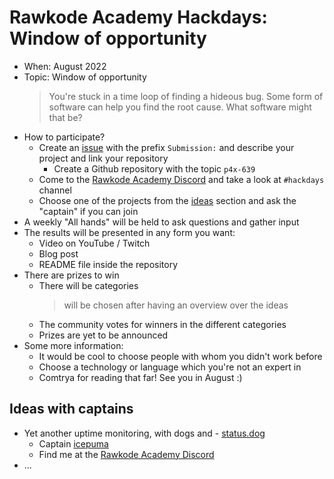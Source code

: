 # Rawkode Academy Hackdays: Window of opportunity

- When: August 2022
- Topic: Window of opportunity
  > You're stuck in a time loop of finding a hideous bug. Some form of software can help you find the root cause. What software might that be?
- How to participate?
  - Create an [issue](https://github.com/RawkodeAcademy/hackdays/issues) with the prefix `Submission:` and describe your project and link your repository
    - Create a Github repository with the topic `p4x-639`
  - Come to the [Rawkode Academy Discord](https://rawkode.chat/) and take a look at `#hackdays` channel
  - Choose one of the projects from the [ideas](#ideas) section and ask the "captain" if you can join
- A weekly "All hands" will be held to ask questions and gather input
- The results will be presented in any form you want:
  - Video on YouTube / Twitch
  - Blog post
  - README file inside the repository
- There are prizes to win
  - There will be categories
    > will be chosen after having an overview over the ideas
  - The community votes for winners in the different categories
  - Prizes are yet to be announced
- Some more information:
  - It would be cool to choose people with whom you didn't work before
  - Choose a technology or language which you're not an expert in
  - Comtrya for reading that far! See you in August :)

## Ideas with captains
- Yet another uptime monitoring, with dogs and - [status.dog](https://github.com/status-dog)
  - Captain [icepuma](https://github.com/icepuma)
  - Find me at the [Rawkode Academy Discord](https://rawkode.chat/)
- ...
